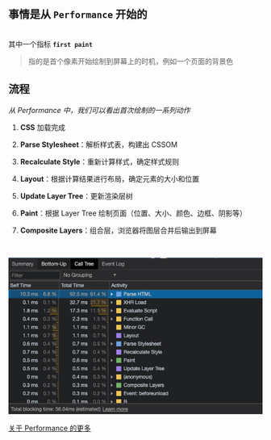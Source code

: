 <!--
 * @Author: your name
 * @Date: 2021-04-16 17:09:37
 * @LastEditTime: 2021-04-16 17:20:15
 * @LastEditors: Please set LastEditors
 * @Description: In User Settings Edit
 * @FilePath: /my-docs/docs/css.md
-->

## 事情是从 `Performance` 开始的

<br />其中一个指标 **`first paint`**

> 指的是首个像素开始绘制到屏幕上的时机，例如一个页面的背景色


## 流程

*从 Performance 中，我们可以看出首次绘制的一系列动作*

1. **CSS** 加载完成

2. **Parse Stylesheet**：解析样式表，构建出 CSSOM

3. **Recalculate Style**：重新计算样式，确定样式规则

4. **Layout**：根据计算结果进行布局，确定元素的大小和位置

5. **Update Layer Tree**：更新渲染层树

6. **Paint**：根据 Layer Tree 绘制页面（位置、大小、颜色、边框、阴影等）

7. **Composite Layers**：组合层，浏览器将图层合并后输出到屏幕

<br />

![图片](./_media/performance.png)

[关于 Performance 的更多](https://mp.weixin.qq.com/s/uLqKpSrxRAsLRrP1AbI6jA)
